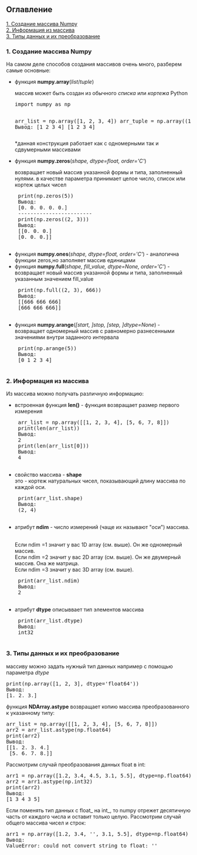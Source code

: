<h2><b1>Оглавление</b1> </h2>
<a href="#name_link1">1. Создание массива Numpy</a>
<br><a href="#name_link2">2. Информация из массива</a></br>
<a href="#name_link3">3. Типы данных и их преобразование</a>
 
<h3><a name="name_link1">1. Создание массива Numpy</a></h3>
<p><h7>На самом деле способов создания массивов очень много, разберем самые основные:</h7></p>
<ul>
  <li>функция <b>numpy.array</b>(<i>list</i>/<i>tuple</i>)</li>
 <p>массив может быть создан из обычного <em>списка</em> или <em>кортежа</em> Python</p>
 <pre>
import numpy as np

arr_list = np.array([1, 2, 3, 4])
arr_tuple = np.array((1, 2, 3, 4))
Вывод:
[1 2 3 4]
[1 2 3 4]</pre>
*данная конструкция работает как с одномерными так и сдвумерными массивами
  <li>функция <b>numpy.zeros</b>(<i>shape, dtype=float, order='C'</i>)</li>
  <p>возвращает новый массив указанной формы и типа, заполненный нулями. в качестве параметра принимает целое число, список или кортеж целых чисел</p>
  <pre>
 print(np.zeros(5))
 Вывод:
 [0. 0. 0. 0. 0.]
 ------------------------
 print(np.zeros((2, 3)))
 Вывод:
 [[0. 0. 0.]
 [0. 0. 0.]]
 </pre>
  <li>функция <b>numpy.ones</b>(<i>shape, dtype=float, order='C'</i>) - аналогична функции zeros,но заполняет массив единицами</li>
  <li>функция <b>numpy.full</b>(<i>shape, fill_value, dtype=None, order='C'</i>) - возвращает новый массив указанной формы и типа, заполненный указанным значением fill_value</li>
 <pre>
 print(np.full((2, 3), 666))
 Вывод:
 [[666 666 666]
 [666 666 666]]
 </pre>
  <li>функция <b>numpy.arange</b>(<i>[start, ]stop, [step, ]dtype=None</i>) - возвращает одномерный массив с равномерно разнесенными значениями внутри заданного интервала</li>
 <pre>
 print(np.arange(5))
 Вывод:
 [0 1 2 3 4]
 </pre>
</ul>


<h3><a name="name_link2">2. Информация из массива</a></h3>
Из массива можно получать различную информацию:
<ul>
 <li>встроенная функция <b>len()</b> - функция возвращает размер первого измерения</li>
  <pre>
 arr_list = np.array([[1, 2, 3, 4], [5, 6, 7, 8]])
 print(len(arr_list))
 Вывод:
 2
 print(len(arr_list[0]))
 Вывод:
 4
 </pre>
 
 <li>свойство массива - <b>shape</b></li>
 это - кортеж натуральных чисел, показывающий длину массива по каждой оси. 
 <pre>
 print(arr_list.shape)
 Вывод:
 (2, 4)
 </pre>
 
 <li>атрибут <b>ndim</b> - число измерений (чаще их называют "оси") массива.</li> 
  <p><br>Если ndim =1 значит у вас 1D array (см. выше). Он же одномерный массив.
  <br>Если ndim =2 значит у вас 2D array (см. выше). Он же двумерный массив. Она же матрица.
  <br>Если ndim =3 значит у вас 3D array (см. выше). </br></p>
<pre>
 print(arr_list.ndim)
 Вывод:
 2
 </pre>
 
 <li>атрибут <b>dtype</b> описыввает тип элементов массива</li>
 <pre>
 print(arr_list.dtype)
 Вывод:
 int32
 </pre>
</ul>

<h3><a name="name_link3">3. Типы данных и их преобразование</a></h3>
массиву можно задать нужный тип данных например с помощью параметра <i>dtype</i>
<pre>
print(np.array([1, 2, 3], dtype='float64'))
Вывод:
[1. 2. 3.]
</pre>
функция <b>NDArray.astype</b> возвращает копию массива преобразованного к указанному типу:
<pre>
arr_list = np.array([[1, 2, 3, 4], [5, 6, 7, 8]])
arr2 = arr_list.astype(np.float64)
print(arr2)
Вывод:
[[1. 2. 3. 4.]
 [5. 6. 7. 8.]]
</pre>
Рассмотрим случай преобразования данных float в int:
<pre>
arr1 = np.array([1.2, 3.4, 4.5, 3.1, 5.5], dtype=np.float64)
arr2 = arr1.astype(np.int32)
print(arr2)
Вывод:
[1 3 4 3 5]
</pre>
Если поменять тип данных с float_ на int_, то numpy отрежет десятичную часть от каждого числа и оставит только целую.
Рассмотрим случай общего массива чисел и строк:
<pre>
arr1 = np.array([1.2, 3.4, '', 3.1, 5.5], dtype=np.float64)
Вывод:
ValueError: could not convert string to float: ''
</pre>

